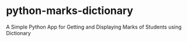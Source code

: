 # python-marks-dictionary
A Simple Python App for Getting and Displaying Marks of Students using Dictionary
